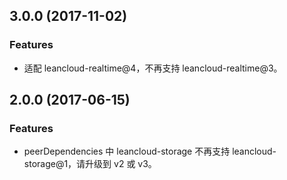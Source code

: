 <a name="3.0.0"></a>
## 3.0.0 (2017-11-02)


### Features

* 适配 leancloud-realtime@4，不再支持 leancloud-realtime@3。


<a name="2.0.0"></a>
## 2.0.0 (2017-06-15)


### Features

* peerDependencies 中 leancloud-storage 不再支持 leancloud-storage@1，请升级到 v2 或 v3。
